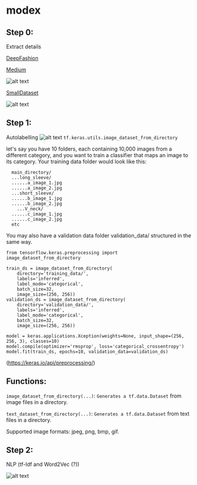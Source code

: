# modex



## Step 0:
Extract details




[DeepFashion](http://mmlab.ie.cuhk.edu.hk/projects/DeepFashion.html )

[Medium](https://towardsdatascience.com/clothes-classification-with-the-deepfashion-dataset-and-fast-ai-1e174cbf0cdc)


![alt text](https://miro.medium.com/max/2000/1*jjsoLIWRNxDXOD_dui85lg.png)


[SmallDataset](https://www.pyimagesearch.com/2018/05/07/multi-label-classification-with-keras/)


![alt text](https://www.pyimagesearch.com/wp-content/uploads/2018/04/keras_multi_label_dataset.jpg)


## Step 1:
Autolabelling
![alt text](https://uploads-ssl.webflow.com/5cf12d0aeca6753441cb765c/615ae9d50080824a022e8509_SHIRT-1.png)
`tf.keras.utils.image_dataset_from_directory`
  
let's say you have 10 folders, each containing 10,000 images from a different category, and you want to train a classifier that maps an image to its category. Your training data folder would look like this:


```
  main_directory/
  ...long_sleeve/
  ......a_image_1.jpg
  ......a_image_2.jpg
  ...short_sleeve/
  ......b_image_1.jpg
  ......b_image_2.jpg
    ...V_neck/
  ......c_image_1.jpg
  ......c_image_2.jpg
  etc
  ```
  
  You may also have a validation data folder validation_data/ structured in the same way.


  
```  from tensorflow import keras
from tensorflow.keras.preprocessing import image_dataset_from_directory

train_ds = image_dataset_from_directory(
    directory='training_data/',
    labels='inferred',
    label_mode='categorical',
    batch_size=32,
    image_size=(256, 256))
validation_ds = image_dataset_from_directory(
    directory='validation_data/',
    labels='inferred',
    label_mode='categorical',
    batch_size=32,
    image_size=(256, 256))

model = keras.applications.Xception(weights=None, input_shape=(256, 256, 3), classes=10)
model.compile(optimizer='rmsprop', loss='categorical_crossentropy')
model.fit(train_ds, epochs=10, validation_data=validation_ds) 
```
  
(https://keras.io/api/preprocessing/)

## Functions:


```image_dataset_from_directory(...)```: ```Generates a tf.data.Dataset``` from image files in a directory.

```text_dataset_from_directory(...)```: ```Generates a tf.data.Dataset``` from text files in a directory.


  
  Supported image formats: jpeg, png, bmp, gif.

## Step 2:

NLP (tf-Idf and Word2Vec (?))

![alt text](https://miro.medium.com/max/1400/1*qQgnyPLDIkUmeZKN2_ZWbQ.png)



